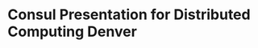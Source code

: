 Consul Presentation for Distributed Computing Denver
====================================================

